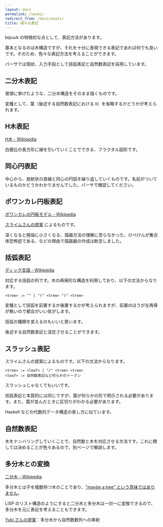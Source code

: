 ```yaml
---
layout: docs
permalink: /xeuki/
redirect_from: /docs/xeuki/
title: 様々な表記
---
```


bipuuk の特徴的な点として、表記方法があります。

基本となるのは木構造ですが、それを十分に表現できる表記であれば何でも良いです。そのため、色々な表記方法を考えることができます。

パーサでは現状、入力手段として括弧表記と自然数表記を採用しています。


## 二分木表記

冒頭に挙げたような、二分木構造をそのまま描くものです。

変種として、葉（後述する自然数表記における `0`）を省略するかどうかが考えられます。


## H木表記

[H木 - Wikipedia](https://ja.wikipedia.org/wiki/H%E6%9C%A8)

白銀比の長方形に線を引いていくことでできる、フラクタル図形です。


## 同心円表記

中心から、放射状の直線と同心の円弧を繰り返していくものです。名前がついているものかどうかわかりませんでした。パーサで確認してください。


## ポワンカレ円板表記

[ポワンカレの円板モデル - Wikipedia](https://ja.wikipedia.org/wiki/%E3%83%9D%E3%83%AF%E3%83%B3%E3%82%AB%E3%83%AC%E3%81%AE%E5%86%86%E6%9D%BF%E3%83%A2%E3%83%87%E3%83%AB)

[スライムさんの提案](https://twitter.com/slaimsan/status/1063052016178540544) によるものです。

深くなると極端に小さくなる、描画方法の理解に至らなかった、けぺけんが集合体恐怖症である、などの理由で描画器の作成は断念しました。


## 括弧表記

[ディック言語 - Wikipedia](https://ja.wikipedia.org/wiki/%E3%83%87%E3%82%A3%E3%83%83%E3%82%AF%E8%A8%80%E8%AA%9E)

対応する括弧の列です。木の再帰的な構造を利用しており、以下の文法からなります。

```
<tree> := "" | "(" <tree> ")" <tree>
```

変種として括弧を前置するか後置するかが考えられますが、前置のほうが左再帰が無いので都合がいい気がします。

括弧の種類を変えるのもいいと思います。

後述する自然数表記と混在させることができます。


## スラッシュ表記

スライムさんの提案によるものです。以下の文法からなります。

```
<tree> := <leaf> | "/" <tree> <tree>
<leaf> := 自然数表記など何らかのトークン
```

スラッシュじゃなくてもいいです。

括弧表記と本質的には同じですが、葉が何らかの形で明示される必要があります。また、葉が並んだときに区切りがわかる必要があります。

Haskell などの代数的データ構造の表し方に似ています。


## 自然数表記

木をナンバリングしていくことで、自然数と木を対応させる方法です。これに関しては決めることが色々あるので、別ページで解説します。


## 多分木との変換

[二分木 - Wikipedia](https://ja.wikipedia.org/wiki/%E4%BA%8C%E5%88%86%E6%9C%A8#N%E9%80%B2%E6%9C%A8%E3%81%AE%E4%BA%8C%E5%88%86%E6%9C%A8%E8%A1%A8%E7%8F%BE)

多分木とは子を複数持つ木のことであり、["maybe a tree" という意味ではありません](https://translate.google.co.jp/?hl=ja#view=home&op=translate&sl=ja&tl=en&text=%E5%A4%9A%E5%88%86%E6%9C%A8)。

LISP のリスト構造のようにすると二分木と多分木は一対一に変換できるので、多分木を元に表記を考えることもできます。

[Yuki さんの提案](https://twitter.com/Yuki_jukjis/status/1108341081677037570)：多分木から自然数数列への単射

